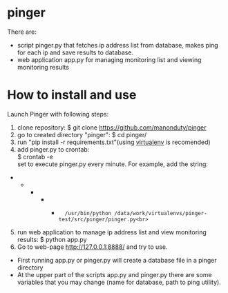 # pinger

There are:
- script pinger.py that fetches ip address list from database, makes ping for each ip and save results to database.
- web application app.py for managing monitoring list and viewing monitoring results

# How to install and use<br>

Launch Pinger with following steps: <br>

1. clone repository: $ git clone https://github.com/manonduty/pinger
2. go to created directory "pinger": $ cd pinger/
3. run "pip install -r requirements.txt"(using [virtualenv](http://virtualenv.readthedocs.io/en/stable/) is recomended)
4. add pinger.py to crontab: <br>
    $ crontab -e <br>
  set to execute pinger.py every minute. For example, add the string:<br>
  * * * * *       /usr/bin/python /data/work/virtualenvs/pinger-test/src/pinger/pinger.py<br>
5. run web application to manage ip address list and view monitoring results:
    $ python app.py<br>
6. Go to web-page http://127.0.0.1:8888/ and try to use.


- First running app.py or pinger.py will create a database file in a pinger directory
- At the upper part of the scripts app.py and pinger.py there are some variables that you may change
(name for database, path to ping utility).

